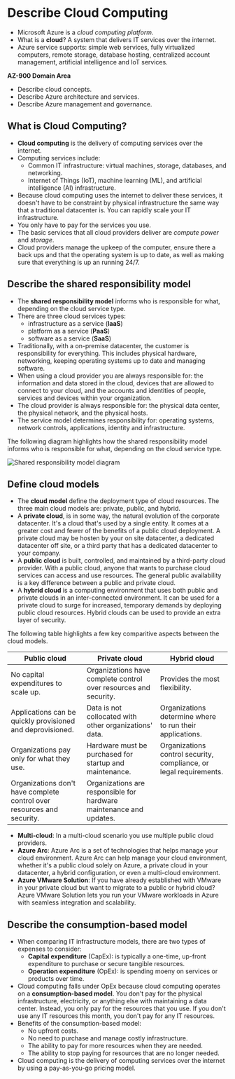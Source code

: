 # Describe Cloud Computing

  * Microsoft Azure is a *cloud computing platform*.
  * What is a **cloud**? A system that delivers IT services over the internet.
  * Azure service supports: simple web services, fully virtualized computers, remote storage, database hosting, centralized account management, artificial intelligence and IoT services.

**AZ-900 Domain Area**

 * Describe cloud concepts.
 * Describe Azure architecture and services.
 * Describe Azure management and governance.

## What is Cloud Computing?

 * **Cloud computing** is the delivery of computing services over the internet.
 * Computing services include:
   * Common IT infrastructure: virtual machines, storage, databases, and networking.
   * Internet of Things (IoT), machine learning (ML), and artificial intelligence (AI) infrastructure.
 * Because cloud computing uses the internet to deliver these services, it doesn't have to be constraint by physical infrastructure the same way that a traditional datacenter is. You can rapidly scale your IT infrastructure.
 * You only have to pay for the services you use.
 * The basic services that all cloud providers deliver are *compute power* and *storage*.
 * Cloud providers manage the upkeep of the computer, ensure there a back ups and that the operating system is up to date, as well as making sure that everything is up an running 24/7.

## Describe the shared responsibility model

  * The **shared responsibility model** informs who is responsible for what, depending on the cloud service type.
  * There are three cloud services types:
    * infrastructure as a service (**IaaS**)
    * platform as a service (**PaaS**)
    * software as a service (**SaaS**)
  * Traditionally, with a on-premise datacenter, the customer is responsibility for everything. This includes physical hardware, networking, keeping operating systems up to date and managing software.
  * When using a cloud provider you are always responsible for: the information and data stored in the cloud, devices that are allowed to connect to your cloud, and the accounts and identities of people, services and devices within your organization.
  * The cloud provider is always responsible for: the physical data center, the physical network, and the physical hosts.
  * The service model determines responsibility for: operating systems, network controls, applications, identity and infrastructure.

The following diagram highlights how the shared responsibility model informs who is responsible for what, depending on the cloud service type.

![Shared responsibility model diagram](https://learn.microsoft.com/en-us/training/wwl-azure/describe-cloud-compute/media/shared-responsibility-b3829bfe.svg)

## Define cloud models

  * The **cloud model** define the deployment type of cloud resources. The three main cloud models are: private, public, and hybrid.
  * A **private cloud**, is in some way, the natural evolution of the corporate datacenter. It's a cloud that's used by a single entity. It comes at a greater cost and fewer of the benefits of a public cloud deployment. A private cloud may be hosten by your on site datacenter, a dedicated datacenter off site, or a third party that has a dedicated datacenter to your company.
  * A **public cloud** is built, controlled, and maintained by a third-party cloud provider. With a public cloud, anyone that wants to purchase cloud services can access and use resources. The general public availability is a key difference between a public and private cloud.
  * A **hybrid cloud** is a computing environment that uses both public and private clouds in an inter-connected environment. It can be used for a private cloud to surge for increased, temporary demands by deploying public cloud resources. Hybrid clouds can be used to provide an extra layer of security.

The following table highlights a few key comparitive aspects between the cloud models.

|Public cloud|Private cloud|Hybrid cloud|
|--|--|--|
|No capital expenditures to scale up.|Organizations have complete control over resources and security.|Provides the most flexibility.|
|Applications can be quickly provisioned and deprovisioned.|Data is not collocated with other organizations' data.|Organizations determine where to run their applications.|
|Organizations pay only for what they use.|Hardware must be purchased for startup and maintenance.|Organizations control security, compliance, or legal requirements.|
|Organizations don't have complete control over resources and security.|Organizations are responsible for hardware maintenance and updates.||

  * **Multi-cloud**: In a multi-cloud scenario you use multiple public cloud providers.
  * **Azure Arc**: Azure Arc is a set of technologies that helps manage your cloud environment. Azure Arc can help manage your cloud environment, whether it's a public cloud solely on Azure, a private cloud in your datacenter, a hybrid configuration, or even a multi-cloud environment.
  * **Azure VMware Solution**: If you have already established with VMware in your private cloud but want to migrate to a public or hybrid cloud? Azure VMware Solution lets you run your VMware workloads in Azure with seamless integration and scalability.

## Describe the consumption-based model

  * When comparing IT infrastructure models, there are two types of expenses to consider:
    * **Capital expenditure** (CapEx): is typically a one-time, up-front expenditure to purchase or secure tangible resources.
    * **Operation expenditure** (OpEx): is spending moeny on services or products over time.
  * Cloud computing falls under OpEx because cloud computing operates on a **consumption-based model**. You don't pay for the physical infrastructure, electricity, or anything else with maintaining a data center. Instead, you only pay for the resources that you use. If you don't use any IT resources this month, you don't pay for any IT resources.
 * Benefits of the consumption-based model:
   * No upfront costs.
   * No need to purchase and manage costly infrastructure.
   * The ability to pay for more resources when they are needed.
   * The ability to stop paying for resources that are no longer needed.
 * Cloud computing is the delivery of computing services over the internet by using a pay-as-you-go pricing model.
